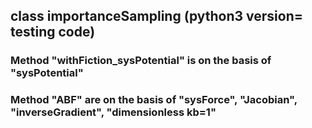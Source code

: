 ## class importanceSampling (python3 version= testing code) 

### Method "withFiction_sysPotential" is on the basis of "sysPotential"

### Method "ABF" are on the basis of "sysForce", "Jacobian", "inverseGradient", "dimensionless kb=1" 
